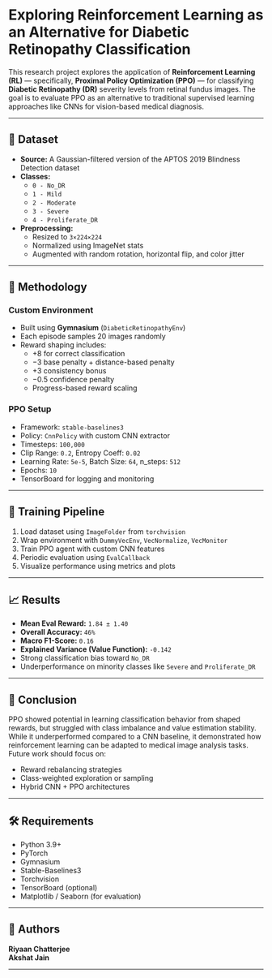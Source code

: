 # Exploring Reinforcement Learning as an Alternative for Diabetic Retinopathy Classification

This research project explores the application of **Reinforcement Learning (RL)** — specifically, **Proximal Policy Optimization (PPO)** — for classifying **Diabetic Retinopathy (DR)** severity levels from retinal fundus images. The goal is to evaluate PPO as an alternative to traditional supervised learning approaches like CNNs for vision-based medical diagnosis.

---

## 📂 Dataset

- **Source:** A Gaussian-filtered version of the APTOS 2019 Blindness Detection dataset
- **Classes:**  
  - `0 - No_DR`  
  - `1 - Mild`  
  - `2 - Moderate`  
  - `3 - Severe`  
  - `4 - Proliferate_DR`
- **Preprocessing:**  
  - Resized to `3×224×224`  
  - Normalized using ImageNet stats  
  - Augmented with random rotation, horizontal flip, and color jitter

---

## 🧪 Methodology

### Custom Environment
- Built using **Gymnasium** (`DiabeticRetinopathyEnv`)
- Each episode samples 20 images randomly
- Reward shaping includes:
  - +8 for correct classification
  - −3 base penalty + distance-based penalty
  - +3 consistency bonus
  - −0.5 confidence penalty
  - Progress-based reward scaling

### PPO Setup
- Framework: `stable-baselines3`
- Policy: `CnnPolicy` with custom CNN extractor
- Timesteps: `100,000`
- Clip Range: `0.2`, Entropy Coeff: `0.02`
- Learning Rate: `5e-5`, Batch Size: `64`, n_steps: `512`
- Epochs: `10`
- TensorBoard for logging and monitoring

---

## 🔄 Training Pipeline

1. Load dataset using `ImageFolder` from `torchvision`
2. Wrap environment with `DummyVecEnv`, `VecNormalize`, `VecMonitor`
3. Train PPO agent with custom CNN features
4. Periodic evaluation using `EvalCallback`
5. Visualize performance using metrics and plots

---

## 📈 Results

- **Mean Eval Reward:** `1.84 ± 1.40`
- **Overall Accuracy:** `46%`
- **Macro F1-Score:** `0.16`
- **Explained Variance (Value Function):** `-0.142`
- Strong classification bias toward `No_DR`
- Underperformance on minority classes like `Severe` and `Proliferate_DR`

---

## 📌 Conclusion

PPO showed potential in learning classification behavior from shaped rewards, but struggled with class imbalance and value estimation stability. While it underperformed compared to a CNN baseline, it demonstrated how reinforcement learning can be adapted to medical image analysis tasks. Future work should focus on:
- Reward rebalancing strategies
- Class-weighted exploration or sampling
- Hybrid CNN + PPO architectures

---

## 🛠️ Requirements

- Python 3.9+
- PyTorch
- Gymnasium
- Stable-Baselines3
- Torchvision
- TensorBoard (optional)
- Matplotlib / Seaborn (for evaluation)

---

## 👤 Authors

**Riyaan Chatterjee**  
**Akshat Jain**

---
